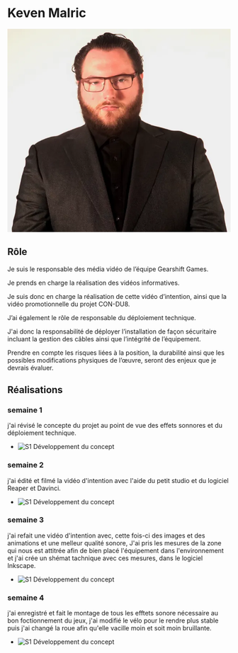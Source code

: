 # Keven Malric

 ![Kevin_Malric](../img/keven_malric.webp)

 ## Rôle

 Je suis le responsable des média vidéo de l’équipe Gearshift Games. 

 

Je prends en charge la réalisation des vidéos informatives. 

 

Je suis donc en charge la réalisation de cette vidéo d’intention, ainsi que la vidéo promotionnelle du projet CON-DU8.  

 

J’ai également le rôle de responsable du déploiement technique. 

 

J'ai donc la responsabilité de déployer l’installation de façon sécuritaire incluant la gestion des câbles ainsi que l’intégrité de l’équipement. 

 

Prendre en compte les risques liées à la position, la durabilité ainsi que les possibles modifications physiques de l’œuvre, seront des enjeux que je devrais évaluer. 

 ## Réalisations

 <!-- Une image par semaine de la réalisation dont tu es le plus fier avec une légende -->
 ### semaine 1

 j'ai révisé le concepte du projet au point de vue des effets sonnores et du déploiement technique.

 * ![S1 Développement du concept](https://fakeimg.pl/400x400?text=Concept)

  ### semaine 2

 j'ai édité et filmé la vidéo d'intention avec l'aide du petit studio et du logiciel Reaper et Davinci.

 * ![S1 Développement du concept](https://fakeimg.pl/400x400?text=Concept)

 ### semaine 3

 j'ai refait une vidéo d'intention avec, cette fois-ci des images et des animations et une melleur qualité sonore, J'ai pris les mesures de la zone qui nous est attitrée afin de bien placé l'équipement dans l'environnement et j'ai crée un shémat tachnique avec ces mesures, dans le logiciel Inkscape.

 * ![S1 Développement du concept](https://fakeimg.pl/400x400?text=Concept)

 ### semaine 4 
 j'ai enregistré et fait le montage de tous les efftets sonore nécessaire au bon foctionnement du jeux, 
 j'ai modifié le vélo pour le rendre plus stable puis j'ai changé la roue afin qu'elle vacille moin et soit moin bruillante.

* ![S1 Développement du concept](https://fakeimg.pl/400x400?text=Concept)
